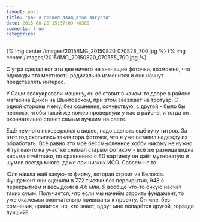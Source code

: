 ```yaml
---
layout: post
title: "Как я провёл двадцатое августа"
date: 2015-08-20 15:37:09 +0300
comments: true
categories: 
---
```

{% img center /images/2015/IMG_20150820_070528_700.jpg %}
{% img center /images/2015/IMG_20150820_070555_700.jpg %}

С утра сделал вот эти две ничего не значащие фоточки, возможно, что однажды эта местность радикально изменится и они начнут представлять интерес.

У Саши эвакуировали машину, он её ставит в каком-то дворе в районе магазина Дикси на Шмитовском, при этом заезжает на тротуар. С одной стороны я ему, без сомнения, сочувствую, с другой - было бы неплохо, чтобы такой же номер провернули у нас в районе, и тогда он окончательно станет самым лучшим на свете.

Ещё немного поковырялся с видео, надо сделать ещё кучу титров. За этот год скопилась такая гора фоточек, что я уже оставил надежду их обработать. Всё равно это моё бессмысленное хобби никому не нужно. Я тут как-то на участке снимал старым фотиком - всё же разница видна весьма отчётливо, по сравнению с 6D картинку он даёт мутноватую и шумов всегда много, даже при низких ИСО. Совсем не то.

Юля нашла ещё какую-то фирму, которая строит из Велокса. Фундамент они оценили в 772 тысячи без перекрытия, 948 с перекрытием и весь домк в 4.6 млн. Я вообще что-то очкую насчёт таких сумм. Получается, что если мы начнём строить фундамент, то уже окажемся окончательно привязаны к проекту. Он мне, без сомнения, нравится, но, кто знает, вдруг мне попадётся другой, гораздо лучший?